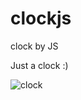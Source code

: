 # clockjs
clock by JS


Just a clock :)

![clock](https://user-images.githubusercontent.com/106537238/183046491-c35107f2-9768-49b2-8294-5e04f6fb3094.PNG)
